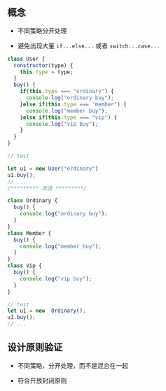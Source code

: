 ## 概念

- 不同策略分开处理

- 避免出现大量 ``` if...else... ``` 或者 ```switch...case...```

```JavaScript
class User {
  constructor(type) {
    this.type = type;
  }
  buy() {
    if(this.type === "ordinary") {
      console.log("ordinary buy");
    }else if(this.type === "member") {
      console.log("member buy");
    }else if(this.type === "vip") {
      console.log("vip buy");
    }
  }
}

// test

let u1 = new User("ordinary")
u1.buy();
// ...
/********* 改造 *********/ 

class Ordinary {
  buy() {
    console.log("ordinary buy");
  }
}
class Member {
  buy() {
    console.log("member buy");
  }
}
class Vip {
  buy() {
    console.log("vip buy");
  }
}

// test
let u1 = new  Ordinary();
u1.buy();
// ...
```

## 设计原则验证

- 不同策略，分开处理，而不是混合在一起

- 符合开放封闭原则